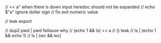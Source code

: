 // << a" when there is down input heredoc should not be expanded
// echo  $"a" ignore dollar sign 
// fix exit numeric value

// leak export

// dup2 pwd | pwd failiaure why
// (echo 1 && ls) << a
// () leak
// ls | (echo 1 && echo 1)
// ls | (wc && wc)